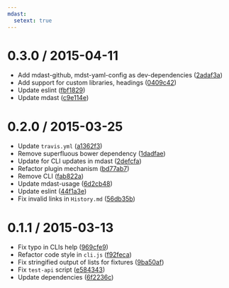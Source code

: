 ```yaml
---
mdast:
  setext: true
---
```


0.3.0 / 2015-04-11
==================

*   Add mdast-github, mdst-yaml-config as dev-dependencies ([2adaf3a](https://github.com/wooorm/mdast-toc/commit/2adaf3a))
*   Add support for custom libraries, headings ([0409c42](https://github.com/wooorm/mdast-toc/commit/0409c42))
*   Update eslint ([fbf1829](https://github.com/wooorm/mdast-toc/commit/fbf1829))
*   Update mdast ([c9e114e](https://github.com/wooorm/mdast-toc/commit/c9e114e))

0.2.0 / 2015-03-25
==================

*   Update `travis.yml` ([a1362f3](https://github.com/wooorm/mdast-toc/commit/a1362f3))
*   Remove superfluous bower dependency ([1dadfae](https://github.com/wooorm/mdast-toc/commit/1dadfae))
*   Update for CLI updates in mdast ([2defcfa](https://github.com/wooorm/mdast-toc/commit/2defcfa))
*   Refactor plugin mechanism ([bd77ab7](https://github.com/wooorm/mdast-toc/commit/bd77ab7))
*   Remove CLI ([fab822a](https://github.com/wooorm/mdast-toc/commit/fab822a))
*   Update mdast-usage ([6d2cb48](https://github.com/wooorm/mdast-toc/commit/6d2cb48))
*   Update eslint ([44f1a3e](https://github.com/wooorm/mdast-toc/commit/44f1a3e))
*   Fix invalid links in `History.md` ([56db35b](https://github.com/wooorm/mdast-toc/commit/56db35b))

0.1.1 / 2015-03-13
==================

*   Fix typo in CLIs help ([969cfe9](https://github.com/wooorm/mdast-toc/commit/969cfe9))
*   Refactor code style in `cli.js` ([f92feca](https://github.com/wooorm/mdast-toc/commit/f92feca))
*   Fix stringified output of lists for fixtures ([9ba50af](https://github.com/wooorm/mdast-toc/commit/9ba50af))
*   Fix `test-api` script ([e584343](https://github.com/wooorm/mdast-toc/commit/e584343))
*   Update dependencies ([6f2236c](https://github.com/wooorm/mdast-toc/commit/6f2236c))
